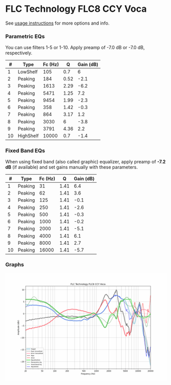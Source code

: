 # FLC Technology FLC8 CCY Voca
See [usage instructions](https://github.com/jaakkopasanen/AutoEq#usage) for more options and info.

### Parametric EQs
You can use filters 1-5 or 1-10. Apply preamp of -7.0 dB or -7.0 dB, respectively.

|   # | Type      |   Fc (Hz) |    Q |   Gain (dB) |
|-----|-----------|-----------|------|-------------|
|   1 | LowShelf  |       105 | 0.7  |         6   |
|   2 | Peaking   |       184 | 0.52 |        -2.1 |
|   3 | Peaking   |      1613 | 2.29 |        -6.2 |
|   4 | Peaking   |      5471 | 1.25 |         7.2 |
|   5 | Peaking   |      9454 | 1.99 |        -2.3 |
|   6 | Peaking   |       358 | 1.42 |        -0.3 |
|   7 | Peaking   |       864 | 3.17 |         1.2 |
|   8 | Peaking   |      3030 | 6    |        -3.8 |
|   9 | Peaking   |      3791 | 4.36 |         2.2 |
|  10 | HighShelf |     10000 | 0.7  |        -1.4 |

### Fixed Band EQs
When using fixed band (also called graphic) equalizer, apply preamp of **-7.2 dB** (if available) and set gains manually with these parameters.

|   # | Type    |   Fc (Hz) |    Q |   Gain (dB) |
|-----|---------|-----------|------|-------------|
|   1 | Peaking |        31 | 1.41 |         6.4 |
|   2 | Peaking |        62 | 1.41 |         3.6 |
|   3 | Peaking |       125 | 1.41 |        -0.1 |
|   4 | Peaking |       250 | 1.41 |        -2.6 |
|   5 | Peaking |       500 | 1.41 |        -0.3 |
|   6 | Peaking |      1000 | 1.41 |        -0.2 |
|   7 | Peaking |      2000 | 1.41 |        -5.1 |
|   8 | Peaking |      4000 | 1.41 |         6.1 |
|   9 | Peaking |      8000 | 1.41 |         2.7 |
|  10 | Peaking |     16000 | 1.41 |        -5.7 |

### Graphs
![](./FLC%20Technology%20FLC8%20CCY%20Voca.png)
